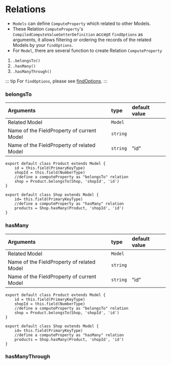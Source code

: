 
# Relations

- `Models` can define `ComputeProperty` which related to other Models.
- These Relation `ComputeProperty`'s `CompiledComputeValueGetterDefinition` accept `findOptions` as arguments, it allows filtering or ordering the records of the related Models by your `findOptions`.
- For `Model`, there are several function to create Relation `ComputeProperty`
1. `.belongsTo()`
2. `.hasMany()`
3. `.hasManyThrough()`

::: tip
For `findOptions`, please see [findOptions](./model-api.md#findoptions).
:::

### belongsTo

| Arguments       | type           | default value|
| :------------- |:-------------|:-----------|
| Related Model     | `Model` |  |
| Name of the FieldProperty of current Model       | `string` | |
| Name of the FieldProperty of related Model       | `string` | "id" |

```js{5}
export default class Product extends Model {
    id = this.field(PrimaryKeyType)
    shopId = this.field(NumberType)
    //define a computeProperty as "belongsTo" relation
    shop = Product.belongsTo(Shop, 'shopId', 'id')
}

export default class Shop extends Model {
    id= this.field(PrimaryKeyType)
    //define a computeProperty as "hasMany" relation
    products = Shop.hasMany(Product, 'shopId', 'id')
}
```


### hasMany

| Arguments       | type           | default value|
| :------------- |:-------------|:-----------|
| Related Model     | `Model` |  |
| Name of the FieldProperty of related Model       | `string` | |
| Name of the FieldProperty of current Model       | `string` | "id" |

```js{11}
export default class Product extends Model {
    id = this.field(PrimaryKeyType)
    shopId = this.field(NumberType)
    //define a computeProperty as "belongsTo" relation
    shop = Product.belongsTo(Shop, 'shopId', 'id')
}

export default class Shop extends Model {
    id= this.field(PrimaryKeyType)
    //define a computeProperty as "hasMany" relation
    products = Shop.hasMany(Product, 'shopId', 'id')
}
```


### hasManyThrough
